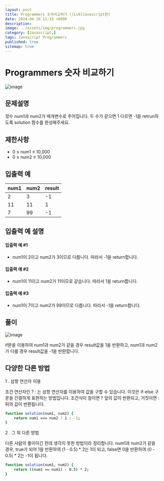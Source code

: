 ```yaml
---
layout: post
title: Programmers 숫자비교하기 ([Lv0]Javascript편)
date: 2024-04-16 11:33 +0900
description: 
image: ../assets/img/programmers.jpg
category: [Javascript,]
tags: Javascript Programmers
published: true
sitemap: true
---
```



# Programmers 숫자 비교하기

![image](https://github.com/gnlgk/gnlgk.github.io/assets/161431748/e8c6cb02-39ec-4bf3-9b1f-565fc5bbd88b)

## 문제설명

정수 num1과 num2가 매개변수로 주어집니다. 두 수가 같으면 1 다르면 -1을 retrun하도록 solution 함수를 완성해주세요.

## 제한사항

* 0 ≤ num1 ≤ 10,000
* 0 ≤ num2 ≤ 10,000

## 입출력 예

|num1|num2|result|
|---|---|---|
|2|3|-1|
|11|11|1|
|7|99|-1|

## 입출력 예 설명

#### 입출력 예 #1

* num1이 2이고 num2가 3이므로 다릅니다. 따라서 -1을 return합니다.

####  입출력 예 #2

* num1이 11이고 num2가 11이므로 같습니다. 따라서 1을 return합니다.

####  입출력 예 #3

* num1이 7이고 num2가 99이므로 다릅니다. 따라서 -1을 return합니다.

## 풀이

![image](https://github.com/gnlgk/gnlgk.github.io/assets/161431748/e7576017-8117-4ff9-b68a-5baf2a8223b5)

if문을 이용하여 num1과 num2가 같을 경우 result값을 1을 반환하고, num1과 num2가 다를 경우 result값을 -1을 반환합니다.

## 다양한 다른 방법

1 . 삼항 연산자 이용

조건 연산자인 ? : 는 삼항 연산자를 이용하여 값을 구할 수 있습니다. 이것은 if-else 구문을 간결하게 표현하는 방법입니다. 조건식이 참이면 ? 앞의 값이 반환되고, 거짓이면 : 뒤의 값이 반환됩니다.

````bash
function solution(num1, num2) {
    return num1 === num2 ? 1 : -1;
}
````

2 . 그 외 다른 방법

다른 사람의 풀이이긴 한데 생각지 못한 방법이라 정리합니다.
num1과 num2가 같을 경우, true가 되어 1을 반환하여 (1 - 0.5) * 2는 1이 되고, false면 0을 반환하여 (0 - 0.5) * 2는 -1이 됩니다.

````bash
function solution(num1, num2) {
    return ((num1 == num1) - 0.5) * 2;
}
````
